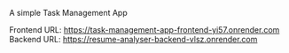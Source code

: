 A simple Task Management App 

Frontend URL: https://task-management-app-frontend-yi57.onrender.com <br>
Backend URL: https://resume-analyser-backend-vlsz.onrender.com
